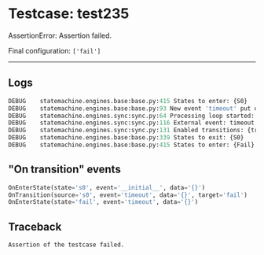 # Testcase: test235

AssertionError: Assertion failed.

Final configuration: `['fail']`

---

## Logs
```py
DEBUG    statemachine.engines.base:base.py:415 States to enter: {S0}
DEBUG    statemachine.engines.base:base.py:93 New event 'timeout' put on the 'external' queue
DEBUG    statemachine.engines.sync:sync.py:64 Processing loop started: s0
DEBUG    statemachine.engines.sync:sync.py:116 External event: timeout
DEBUG    statemachine.engines.sync:sync.py:131 Enabled transitions: {transition * from S0 to Fail}
DEBUG    statemachine.engines.base:base.py:339 States to exit: {S0}
DEBUG    statemachine.engines.base:base.py:415 States to enter: {Fail}

```

## "On transition" events
```py
OnEnterState(state='s0', event='__initial__', data='{}')
OnTransition(source='s0', event='timeout', data='{}', target='fail')
OnEnterState(state='fail', event='timeout', data='{}')
```

## Traceback
```py
Assertion of the testcase failed.
```
